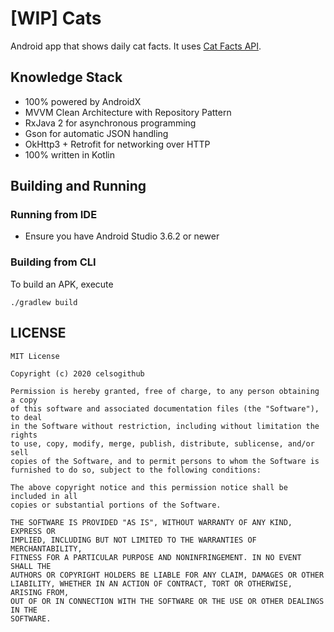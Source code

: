 # [WIP] Cats

Android app that shows daily cat facts. It uses [Cat Facts API](https://alexwohlbruck.github.io/cat-facts/).

## Knowledge Stack

- 100% powered by AndroidX
- MVVM Clean Architecture with Repository Pattern
- RxJava 2 for asynchronous programming 
- Gson for automatic JSON handling
- OkHttp3 + Retrofit for networking over HTTP
- 100% written in Kotlin

## Building and Running

### Running from IDE

- Ensure you have Android Studio 3.6.2 or newer

### Building from CLI

To build an APK, execute

```
./gradlew build
```

## LICENSE

```
MIT License

Copyright (c) 2020 celsogithub

Permission is hereby granted, free of charge, to any person obtaining a copy
of this software and associated documentation files (the "Software"), to deal
in the Software without restriction, including without limitation the rights
to use, copy, modify, merge, publish, distribute, sublicense, and/or sell
copies of the Software, and to permit persons to whom the Software is
furnished to do so, subject to the following conditions:

The above copyright notice and this permission notice shall be included in all
copies or substantial portions of the Software.

THE SOFTWARE IS PROVIDED "AS IS", WITHOUT WARRANTY OF ANY KIND, EXPRESS OR
IMPLIED, INCLUDING BUT NOT LIMITED TO THE WARRANTIES OF MERCHANTABILITY,
FITNESS FOR A PARTICULAR PURPOSE AND NONINFRINGEMENT. IN NO EVENT SHALL THE
AUTHORS OR COPYRIGHT HOLDERS BE LIABLE FOR ANY CLAIM, DAMAGES OR OTHER
LIABILITY, WHETHER IN AN ACTION OF CONTRACT, TORT OR OTHERWISE, ARISING FROM,
OUT OF OR IN CONNECTION WITH THE SOFTWARE OR THE USE OR OTHER DEALINGS IN THE
SOFTWARE.

